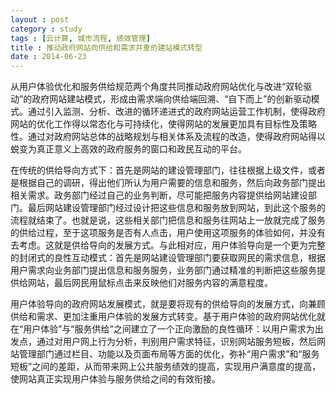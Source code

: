 ```yaml
---
layout : post
category : study
tags : [云计算, 城市流程, 绩效管理]
title : 推动政府网站向供给和需求并重的建站模式转型
date : 2014-06-23
---
```


从用户体验优化和服务供给规范两个角度共同推动政府网站优化与改进“双轮驱动”的政府网站建站模式，形成由需求端向供给端回溯、“自下而上”的创新驱动模式。通过引入监测、分析、改进的循环递进式的政府网站运营工作机制，使得政府网站的优化工作得以常态化与可持续化，使得网站的发展更加具有目标性及策略性。通过对政府网站总体的战略规划与相关体系及流程的改造，使得政府网站得以蜕变为真正意义上高效的政府服务的窗口和政民互动的平台。

在传统的供给导向方式下：首先是网站的建设管理部门，往往根据上级文件，或者是根据自己的调研，得出他们所认为用户需要的信息和服务，然后向政务部门提出相关需求。政务部门经过自己的业务判断，尽可能把服务内容提供给网站建设部门。最后网站建设管理部门经过设计把这些信息和服务放到网站，到此这个服务的流程就结束了。也就是说，这些相关部门把信息和服务往网站上一放就完成了服务的供给过程，至于这项服务是否有人点击，用户使用这项服务的体验如何，并没有去考虑。这就是供给导向的发展方式。与此相对应，用户体验导向是一个更为完整的封闭式的良性互动模式：首先是网站建设管理部门要获取网民的需求信息，根据用户需求向业务部门提出信息和服务服务，业务部门通过精准的判断把这些服务提供给网站，最后网民用鼠标点击来反映他们对服务内容的满意程度。

用户体验导向的政府网站发展模式，就是要将现有的供给导向的发展方式，向兼顾供给和需求、更加注重用户体验的发展方式转变。基于用户体验的政府网站优化就在“用户体验”与“服务供给”之间建立了一个正向激励的良性循环：以用户需求为出发点，通过对用户网上行为分析，判别用户需求特征，识别网站服务短板，然后网站管理部门通过栏目、功能以及页面布局等方面的优化，弥补“用户需求”和“服务短板”之间的差距，从而带来网上公共服务绩效的提高，实现用户满意度的提高，使网站真正实现用户体验与服务供给之间的有效衔接。
